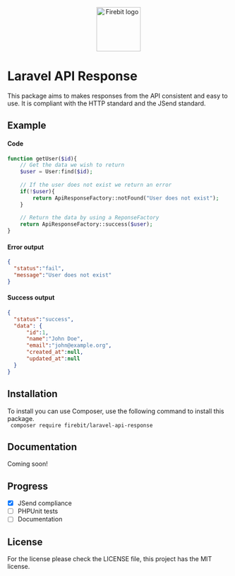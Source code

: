 <a href="http://firebit.nl/">
    <p align="center">
      <img src="https://avatars2.githubusercontent.com/u/49287371?s=200&v=4](https://avatars2.githubusercontent.com/u/49287371?s=200&v=4)" height="100px" alt="Firebit logo"/>
    </p>
</a>

# Laravel API Response
This package aims to makes responses from the API consistent and easy to use. It is compliant with the HTTP standard and the JSend standard.

## Example
#### Code
```php
function getUser($id){
    // Get the data we wish to return
    $user = User:find($id);
    
    // If the user does not exist we return an error
    if(!$user){
        return ApiResponseFactory::notFound("User does not exist");
    }
    
    // Return the data by using a ReponseFactory
    return ApiResponseFactory::success($user);
}
```

#### Error output
```json
{
  "status":"fail",
  "message":"User does not exist"
}
```

#### Success output
```json
{
  "status":"success",
  "data": { 
      "id":1,
      "name":"John Doe",
      "email":"john@example.org",
      "created_at":null,
      "updated_at":null
  }
}
```


## Installation
To install you can use Composer, use the following command to install this package. <br/>
`` composer require firebit/laravel-api-response``

## Documentation
Coming soon!

## Progress
- [X] JSend compliance
- [ ] PHPUnit tests
- [ ] Documentation

## License
For the license please check the LICENSE file, this project has the MIT license.